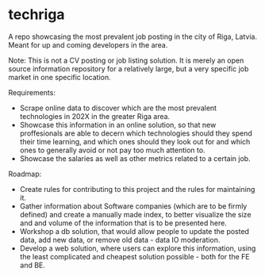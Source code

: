 # techriga
A repo showcasing the most prevalent job posting in the city of Riga, Latvia. Meant for up and coming developers in the area.

Note: This is not a CV posting or job listing solution. It is merely an open source information repository for a relatively large, but a very specific job market in one specific location.

Requirements:
- Scrape online data to discover which are the most prevalent technologies in 202X in the greater Riga area.
- Showcase this information in an online solution, so that new proffesionals are able to decern which technologies should they spend their time learning, and which ones should they look out for and which ones to generally avoid or not pay too much attention to.
- Showcase the salaries as well as other metrics related to a certain job.

Roadmap:
- Create rules for contributing to this project and the rules for maintaining it.
- Gather information about Software companies (which are to be firmly defined) and create a manually made index, to better visualize the size and and volume of the information that is to be presented here.
- Workshop a db solution, that would allow people to update the posted data, add new data, or remove old data - data IO moderation.
- Develop a web solution, where users can explore this information, using the least complicated and cheapest solution possible - both for the FE and BE.

